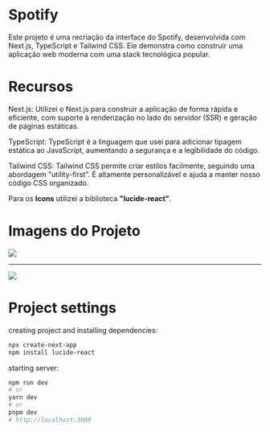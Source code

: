 # Spotify
Este projeto é uma recriação da interface do Spotify, desenvolvida com Next.js, TypeScript e Tailwind CSS. Ele demonstra como construir uma aplicação web moderna com uma stack tecnológica popular.
# Recursos
Next.js: Utilizei o Next.js para construir a aplicação de forma rápida e eficiente, com suporte à renderização no lado do servidor (SSR) e geração de páginas estáticas.

TypeScript: TypeScript é a linguagem que usei para adicionar tipagem estática ao JavaScript, aumentando a segurança e a legibilidade do código.

Tailwind CSS: Tailwind CSS permite criar estilos facilmente, seguindo uma abordagem "utility-first". É altamente personalizável e ajuda a manter nosso código CSS organizado.

Para os **Icons** utilizei a biblioteca **"lucide-react"**.

# Imagens do Projeto
<img src="https://github.com/ViniciusPRO20/Spotify-interface/assets/115045547/c67b5dd7-0215-4a78-9172-1b66e0146100"/>
<hr/>
<img src="https://github.com/ViniciusPRO20/Spotify-interface/assets/115045547/c1b6005f-939b-4c92-b99d-d71691d0442c"/>

# Project settings
creating project and installing dependencies:
```bash
npx create-next-app
npm install lucide-react
```
starting server:
```bash
npm run dev
# or
yarn dev
# or
pnpm dev
# http://localhost:3000
```
